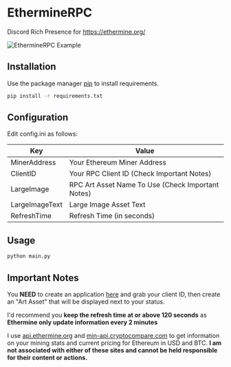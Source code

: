 # EthermineRPC
Discord Rich Presence for https://ethermine.org/

![EthermineRPC Example](https://i.jaffasite.ga/2021/02/EthermineRPC.png)

## Installation
Use the package manager [pip](https://pip.pypa.io/en/stable/) to install requirements.

```bash
pip install -r requirements.txt
```

## Configuration
Edit config.ini as follows:

| Key | Value |
| ------ | ------ |
| MinerAddress | Your Ethereum Miner Address |
| ClientID | Your RPC Client ID (Check Important Notes) |
| LargeImage | RPC Art Asset Name To Use (Check Important Notes) |
| LargeImageText | Large Image Asset Text |
| RefreshTime | Refresh Time (in seconds) |

## Usage

```bash
python main.py
```

## Important Notes
You __NEED__ to create an application [here](https://discord.com/developers/applications/) and grab your client ID, then create an "Art Asset" that will be displayed next to your status.

I'd recommend you __keep the refresh time at or above 120 seconds__ as __Ethermine only update information every 2 minutes__

I use [api.ethermine.org](https://ethermine.org) and [min-api.cryptocompare.com](https://cryptocompare.com) to get information on your mining stats and current pricing for Ethereum in USD and BTC. __I am not associated with either of these sites and cannot be held responsible for their content or actions.__
